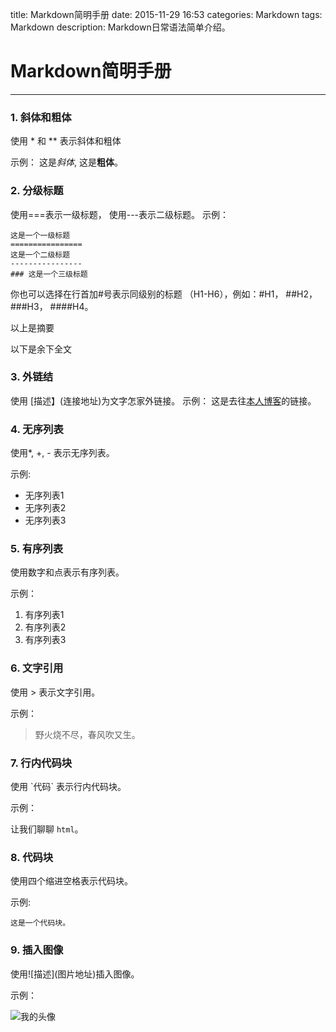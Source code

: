 title: Markdown简明手册
date: 2015-11-29 16:53
categories: Markdown
tags: Markdown
description: Markdown日常语法简单介绍。

# Markdown简明手册

------

### 1. 斜体和粗体  

使用 * 和 ** 表示斜体和粗体

示例：
这是*斜体*, 这是**粗体**。

### 2. 分级标题

使用===表示一级标题， 使用---表示二级标题。
示例：

```
这是一个一级标题
================
这是一个二级标题
----------------
### 这是一个三级标题
```

你也可以选择在行首加#号表示同级别的标题
（H1-H6），例如：#H1， ##H2， ###H3， ####H4。

以上是摘要
<!--more-->
以下是余下全文

### 3. 外链结

使用 \[描述】(连接地址)为文字怎家外链接。
示例：
这是去往[本人博客](http://longyun.club)的链接。

### 4. 无序列表

使用*, +, - 表示无序列表。

示例:

* 无序列表1
* 无序列表2
* 无序列表3

### 5. 有序列表

使用数字和点表示有序列表。

示例：

1. 有序列表1
2. 有序列表2
3. 有序列表3

### 6. 文字引用

使用 > 表示文字引用。

示例：

> 野火烧不尽，春风吹又生。

### 7. 行内代码块

使用 \`代码` 表示行内代码块。

示例：

让我们聊聊 `html`。

### 8. 代码块

使用四个缩进空格表示代码块。

示例:

    这是一个代码块。

### 9. 插入图像

使用\!\[描述](图片地址)插入图像。

示例：

![我的头像](https://www.zybuluo.com/static/img/my_head.jpg)










